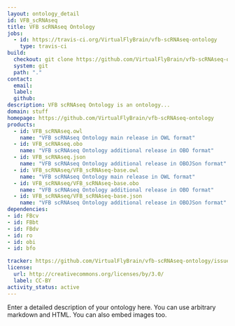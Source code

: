 ```yaml
---
layout: ontology_detail
id: VFB_scRNAseq
title: VFB scRNAseq Ontology
jobs:
  - id: https://travis-ci.org/VirtualFlyBrain/vfb-scRNAseq-ontology
    type: travis-ci
build:
  checkout: git clone https://github.com/VirtualFlyBrain/vfb-scRNAseq-ontology.git
  system: git
  path: "."
contact:
  email: 
  label: 
  github: 
description: VFB scRNAseq Ontology is an ontology...
domain: stuff
homepage: https://github.com/VirtualFlyBrain/vfb-scRNAseq-ontology
products:
  - id: VFB_scRNAseq.owl
    name: "VFB scRNAseq Ontology main release in OWL format"
  - id: VFB_scRNAseq.obo
    name: "VFB scRNAseq Ontology additional release in OBO format"
  - id: VFB_scRNAseq.json
    name: "VFB scRNAseq Ontology additional release in OBOJSon format"
  - id: VFB_scRNAseq/VFB_scRNAseq-base.owl
    name: "VFB scRNAseq Ontology main release in OWL format"
  - id: VFB_scRNAseq/VFB_scRNAseq-base.obo
    name: "VFB scRNAseq Ontology additional release in OBO format"
  - id: VFB_scRNAseq/VFB_scRNAseq-base.json
    name: "VFB scRNAseq Ontology additional release in OBOJSon format"
dependencies:
- id: FBcv
- id: FBbt
- id: FBdv
- id: ro
- id: obi
- id: bfo

tracker: https://github.com/VirtualFlyBrain/vfb-scRNAseq-ontology/issues
license:
  url: http://creativecommons.org/licenses/by/3.0/
  label: CC-BY
activity_status: active
---
```


Enter a detailed description of your ontology here. You can use arbitrary markdown and HTML.
You can also embed images too.

